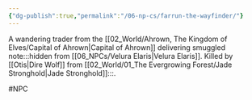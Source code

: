 ```yaml
---
{"dg-publish":true,"permalink":"/06-np-cs/farrun-the-wayfinder/"}
---
```


A wandering trader from the [[02_World/Ahrown, The Kingdom of Elves/Capital of Ahrown\|Capital of Ahrown]] delivering smuggled note:::hidden from [[06_NPCs/Velura Elaris\|Velura Elaris]]. Killed by [[Otis\|Dire Wolf]] from [[02_World/01_The Evergrowing Forest/Jade Stronghold\|Jade Stronghold]]:::.


#NPC 